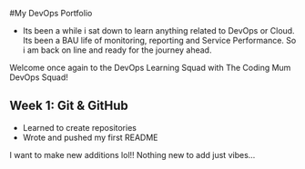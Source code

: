 #My DevOps Portfolio
- Its been a while i sat down to learn anything related to DevOps or Cloud. Its been a BAU life of monitoring, reporting and Service Performance. So i am back on line and ready for the journey ahead.

Welcome once again to the DevOps Learning Squad with The Coding Mum DevOps Squad!

## Week 1: Git & GitHub
- Learned to create repositories
- Wrote and pushed my first README


I want to make new additions lol!!
Nothing new to add just vibes...